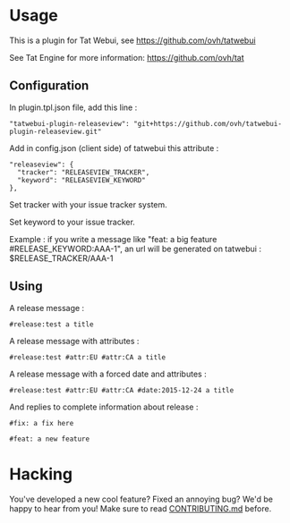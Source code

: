 # Usage

This is a plugin for Tat Webui, see https://github.com/ovh/tatwebui

See Tat Engine for more information: https://github.com/ovh/tat

## Configuration
In plugin.tpl.json file, add this line :

```
"tatwebui-plugin-releaseview": "git+https://github.com/ovh/tatwebui-plugin-releaseview.git"
```

Add in config.json (client side) of tatwebui this attribute :

```
"releaseview": {
  "tracker": "RELEASEVIEW_TRACKER",
  "keyword": "RELEASEVIEW_KEYWORD"
},
```

Set tracker with your issue tracker system.

Set keyword to your issue tracker.

Example : if you write a
message like "feat: a big feature #RELEASE_KEYWORD:AAA-1", an url will be generated on tatwebui :
$RELEASE_TRACKER/AAA-1

## Using

A release message :

```
#release:test a title
```

A release message with attributes :

```
#release:test #attr:EU #attr:CA a title
```

A release message with a forced date and attributes :

```
#release:test #attr:EU #attr:CA #date:2015-12-24 a title
```

And replies to complete information about release :

```
#fix: a fix here
```

```
#feat: a new feature
```

# Hacking

You've developed a new cool feature? Fixed an annoying bug? We'd be happy
to hear from you! Make sure to read [CONTRIBUTING.md](./CONTRIBUTING.md) before.
